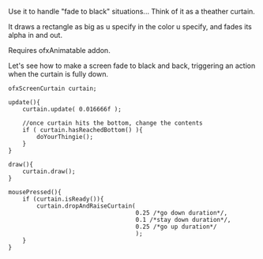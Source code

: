 Use it to handle "fade to black" situations... Think of it as a theather curtain.

It draws a rectangle as big as u specify in the color u specify, and fades its alpha in and out.

Requires ofxAnimatable addon.


Let's see how to make a screen fade to black and back, triggering an action when the curtain is fully down.

	ofxScreenCurtain curtain;

	update(){
		curtain.update( 0.016666f );

		//once curtain hits the bottom, change the contents
		if ( curtain.hasReachedBottom() ){
			doYourThingie();
		}
	}

	draw(){
		curtain.draw();
	}

	mousePressed(){		
		if (curtain.isReady()){
			curtain.dropAndRaiseCurtain(
										0.25 /*go down duration*/, 
										0.1 /*stay down duration*/, 
										0.25 /*go up duration*/
										);
		}
	}

